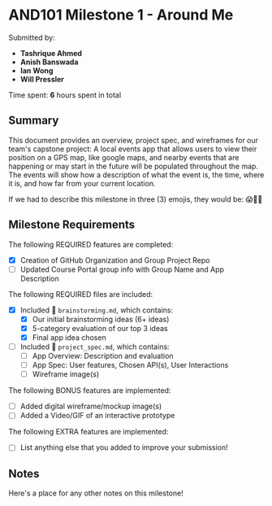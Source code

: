 <!-- (This is a comment) INSTRUCTIONS: Go through this page and fill out any **bolded** entries with their correct values.-->

# AND101 Milestone 1 - **Around Me**

Submitted by:
- **Tashrique Ahmed**
- **Anish Banswada**
- **Ian Wong**
- **Will Pressler**

Time spent: **6** hours spent in total

## Summary

This document provides an overview, project spec, and wireframes for our team's capstone project: A local events app that allows users to view their position on a GPS map, like google maps, and nearby events that are happening or may start in the future will be populated throughout the map. The events will show how a description of what the event is, the time, where it is, and how far from your current location.

If we had to describe this milestone in three (3) emojis, they would be: 😱🐛🤘

## Milestone Requirements

<!-- Please be sure to change the [ ] to [x] for any features you completed.  If a feature is not checked [x], you might miss the points for that item! -->

The following REQUIRED features are completed:

- [X] Creation of GitHub Organization and Group Project Repo
- [ ] Updated Course Portal group info with Group Name and App Description

The following REQUIRED files are included:

- [X] Included 📄 `brainstorming.md`, which contains:
  - [X] Our initial brainstorming ideas (6+ ideas)
  - [X] 5-category evaluation of our top 3 ideas
  - [X] Final app idea chosen
- [ ] Included 📄 `project_spec.md`, which contains:
  - [ ] App Overview: Description and evaluation
  - [ ] App Spec: User features, Chosen API(s), User Interactions
  - [ ] Wireframe image(s)

The following BONUS features are implemented:

- [ ] Added digital wireframe/mockup image(s)
- [ ] Added a Video/GIF of an interactive prototype

The following EXTRA features are implemented:

- [ ] List anything else that you added to improve your submission!

## Notes

Here's a place for any other notes on this milestone!

